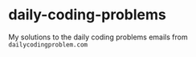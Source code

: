# daily-coding-problems
My solutions to the daily coding problems emails from `dailycodingproblem.com`
